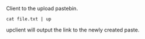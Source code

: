 Client to the upload pastebin.

    cat file.txt | up

upclient will output the link to the newly created paste.

